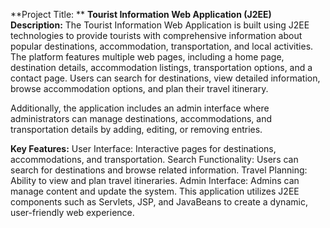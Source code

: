 **Project Title: **
**Tourist Information Web Application (J2EE)**
**Description:**
The Tourist Information Web Application is built using J2EE technologies to provide tourists with comprehensive information about popular destinations, accommodation, transportation, and local activities. The platform features multiple web pages, including a home page, destination details, accommodation listings, transportation options, and a contact page. Users can search for destinations, view detailed information, browse accommodation options, and plan their travel itinerary.

Additionally, the application includes an admin interface where administrators can manage destinations, accommodations, and transportation details by adding, editing, or removing entries.

**Key Features:**
User Interface: Interactive pages for destinations, accommodations, and transportation.
Search Functionality: Users can search for destinations and browse related information.
Travel Planning: Ability to view and plan travel itineraries.
Admin Interface: Admins can manage content and update the system.
This application utilizes J2EE components such as Servlets, JSP, and JavaBeans to create a dynamic, user-friendly web experience.
